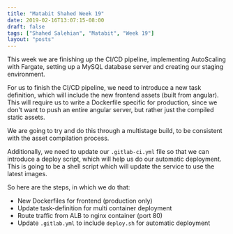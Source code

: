 ```yaml
---
title: "Matabit Shahed Week 19"
date: 2019-02-16T13:07:15-08:00
draft: false
tags: ["Shahed Salehian", "Matabit", "Week 19"]
layout: "posts"
---
```


This week we are finishing up the CI/CD pipeline, implementing AutoScaling with Fargate, setting up a MySQL database server and creating our staging environment.

For us to finish the CI/CD pipeline, we need to introduce a new task definition, which will include the new frontend assets (built from angular). This will require us to write a Dockerfile specific for production, since we don't want to push an entire angular server, but rather just the compiled static assets.

We are going to try and do this through a multistage build, to be consistent with the asset compilation process.

Additionally, we need to update our `.gitlab-ci.yml` file so that we can introduce a deploy script, which will help us do our automatic deployment. This is going to be a shell script which will update the service to use the latest images.

So here are the steps, in which we do that:
- New Dockerfiles for frontend (production only)
- Update task-definition for multi container deployment
- Route traffic from ALB to nginx container (port 80)
- Update `.gitlab.yml` to include `deploy.sh` for automatic deployment 



